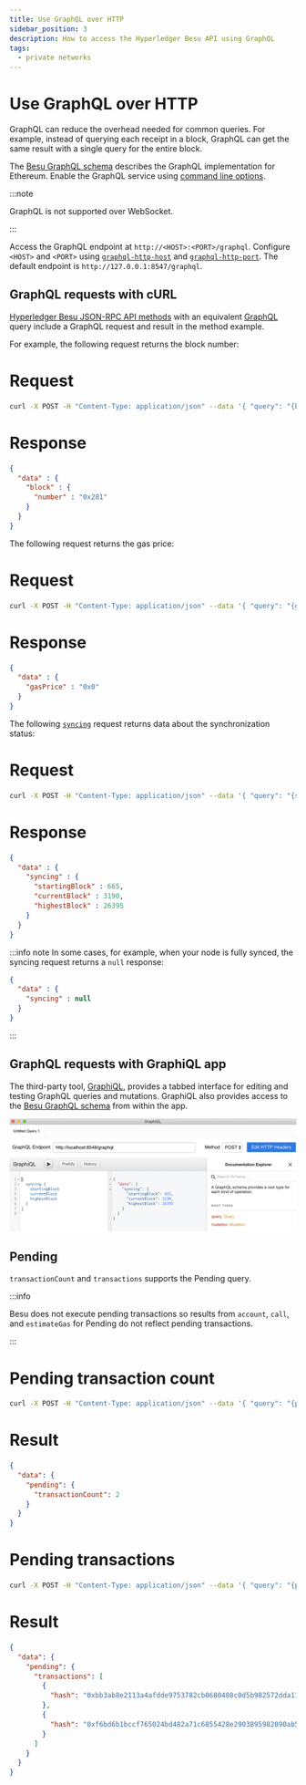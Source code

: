 ```yaml
---
title: Use GraphQL over HTTP
sidebar_position: 3
description: How to access the Hyperledger Besu API using GraphQL
tags:
  - private networks
---
```


# Use GraphQL over HTTP

GraphQL can reduce the overhead needed for common queries.
For example, instead of querying each receipt in a block, GraphQL can get the same result with a
single query for the entire block.

The [Besu GraphQL schema] describes the GraphQL implementation for Ethereum.
Enable the GraphQL service using [command line options](index.md#enable-api-access).

:::note

GraphQL is not supported over WebSocket.

:::

Access the GraphQL endpoint at `http://<HOST>:<PORT>/graphql`.
Configure `<HOST>` and `<PORT>` using [`graphql-http-host`](../../reference/cli/options.md#graphql-http-host)
and [`graphql-http-port`](../../reference/cli/options.md#graphql-http-port).
The default endpoint is `http://127.0.0.1:8547/graphql`.

## GraphQL requests with cURL

[Hyperledger Besu JSON-RPC API methods](../../reference/api/index.md) with an equivalent
[GraphQL](graphql.md) query include a GraphQL request and result in the method example.

For example, the following request returns the block number:

<!--tabs-->

# Request

```bash
curl -X POST -H "Content-Type: application/json" --data '{ "query": "{block{number}}"}' http://localhost:8547/graphql
```

# Response

```json
{
  "data" : {
    "block" : {
      "number" : "0x281"
    }
  }
}
```

<!--/tabs-->

The following request returns the gas price:

<!--tabs-->

# Request

```bash
curl -X POST -H "Content-Type: application/json" --data '{ "query": "{gasPrice}"}' http://localhost:8547/graphql
```

# Response

```json
{
  "data" : {
    "gasPrice" : "0x0"
  }
}
```

<!--/tabs-->

The following [`syncing`](../../reference/api/index.md#eth_syncing) request returns data about the
synchronization status:

<!--tabs-->

# Request

```bash
curl -X POST -H "Content-Type: application/json" --data '{ "query": "{syncing{startingBlock currentBlock highestBlock}}"}' http://localhost:8547/graphql
```

# Response

```json
{
  "data" : {
    "syncing" : {
      "startingBlock" : 665,
      "currentBlock" : 3190,
      "highestBlock" : 26395
    }
  }
}
```

<!--/tabs-->

:::info note
In some cases, for example, when your node is fully synced, the syncing request returns a `null` response:

```json
{
  "data" : {
    "syncing" : null
  }
}
```
:::

## GraphQL requests with GraphiQL app

The third-party tool, [GraphiQL](https://github.com/skevy/graphiql-app), provides a tabbed interface
for editing and testing GraphQL queries and mutations.
GraphiQL also provides access to the [Besu GraphQL schema] from within the app.

![GraphiQL](../../../assets/images/GraphiQL.png)

## Pending

`transactionCount` and `transactions` supports the Pending query.

:::info

Besu does not execute pending transactions so results from `account`, `call`, and `estimateGas` for
Pending do not reflect pending transactions.

:::

<!--tabs-->

# Pending transaction count

```bash
curl -X POST -H "Content-Type: application/json" --data '{ "query": "{pending {transactionCount}}"}' http://localhost:8547/graphql
```

# Result

```json
{
  "data": {
    "pending": {
      "transactionCount": 2
    }
  }
}
```

<!--/tabs-->

<!--tabs-->

# Pending transactions

```bash
curl -X POST -H "Content-Type: application/json" --data '{ "query": "{pending {transactions{hash}}}"}' http://localhost:8547/graphql
```

# Result

```json
{
  "data": {
    "pending": {
      "transactions": [
        {
          "hash": "0xbb3ab8e2113a4afdde9753782cb0680408c0d5b982572dda117a4c72fafbf3fa"
        },
        {
          "hash": "0xf6bd6b1bccf765024bd482a71c6855428e2903895982090ab5dbb0feda717af6"
        }
      ]
    }
  }
}
```

<!--/tabs-->

<!-- Links -->

[Besu GraphQL schema]: https://github.com/hyperledger/besu/blob/750580dcca349d22d024cc14a8171b2fa74b505a/ethereum/api/src/main/resources/schema.graphqls
